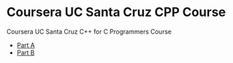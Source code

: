# Coursera UC Santa Cruz CPP Course
Coursera UC Santa Cruz C++ for C Programmers Course

- [Part A](https://www.coursera.org/learn/c-plus-plus-a)
- [Part B](https://www.coursera.org/learn/c-plus-plus-b)
